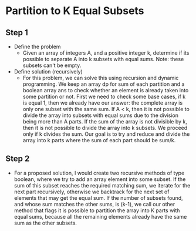 # Partition to K Equal Subsets
## Step 1
  - Define the problem
    - Given an array of integers A, and a positive integer k, determine if its possible to separate A into k subsets with equal sums. 
    Note: these subsets can't be empty.
  - Define solution (recursively)
    - For this problem, we can solve this using recursion and dynamic programming. We keep an array dp for sum of each 
    partition and a boolean array ans to check whether an element is already taken into some partition or not. First we need to check some base cases, if k is equal 1, then we already have our answer: the complete array is only one subset with the same sum. If A < k, then it is not possible to divide the array into subsets with equal sums due to the division being more than A parts. If the sum of the array is not divisible by k, then it is not possible to divide the array into k subsets. We proceed only if k divides the sum. Our goal is to try and reduce and divide the array into k parts where the sum of each part should be sum/k.
## Step 2
  - For a proposed solution, I would create two recursive methods of type boolean, where we try to add an array element into 
  some subset. If the sum of this subset reaches the required matching sum, we iterate for the next part recursively, 
  otherwise we backtrack for the next set of elements that may get the equal sum. If the number of subsets found, and whose 
  sum matches the other sums, is (k-1), we call our other method that flags it is possible to partition the array into K parts 
  with equal sums, because all the remaining elements already have the same sum as the other subsets.
